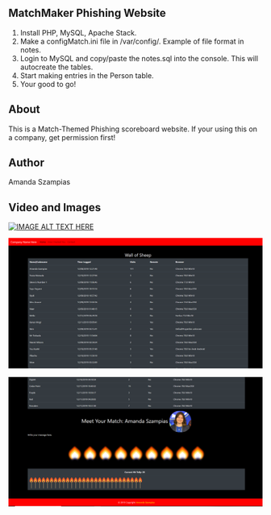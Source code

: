 ## MatchMaker Phishing Website

1. Install PHP, MySQL, Apache Stack.<br />
2. Make a configMatch.ini file in /var/config/. Example of file format in notes.<br />
3. Login to MySQL and copy/paste the notes.sql into the console. This will autocreate the tables.<br />
4. Start making entries in the Person table.<br />
5. Your good to go!<br />

## About
This is a Match-Themed Phishing scoreboard website. If your using this on a company, get permission first!


## Author
Amanda Szampias


## Video and Images

[![IMAGE ALT TEXT HERE](http://img.youtube.com/vi/EhIzL6tA0Ow/0.jpg)](http://www.youtube.com/watch?v=EhIzL6tA0Ow)

![Screenshot](images/scoreboard.png)

![Screenshot](images/scoreboard2.png)



